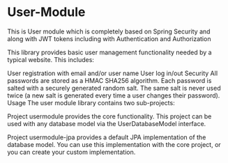 # User-Module
This is User module which is completely based on Spring Security and along with JWT tokens including with Authentication and Authorization

This library provides basic user management functionality needed by a typical website. This includes:

User registration with email and/or user name
User log in/out
Security
All passwords are stored as a HMAC SHA256 algorithm. Each password is salted with a securely generated random salt. The same salt is never used twice (a new salt is generated every time a user changes their password).
Usage
The user module library contains two sub-projects:

Project usermodule provides the core functionality. This project can be used with any database model via the UserDatabaseModel interface.

Project usermodule-jpa provides a default JPA implementation of the database model. You can use this implementation with the core project, or you can create your custom implementation.
